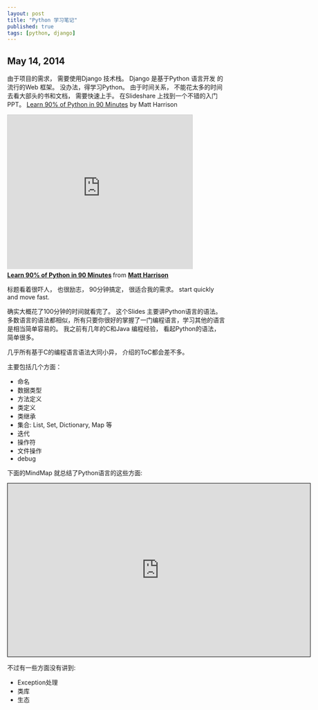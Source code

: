 ```yaml
---
layout: post
title: "Python 学习笔记"
published: true
tags: [python, django]
---
```


## May 14, 2014
由于项目的需求， 需要使用Django 技术栈。
Django 是基于Python 语言开发 的流行的Web 框架。 没办法，得学习Python。
由于时间关系， 不能花太多的时间去看大部头的书和文档， 需要快速上手。 在Slideshare 上找到一个不错的入门PPT。
 [Learn 90% of Python in 90 Minutes](http://www.slideshare.net/MattHarrison4/learn-90) by Matt Harrison
<iframe src="http://www.slideshare.net/slideshow/embed_code/27886151" width="427" height="356" frameborder="0" marginwidth="0" marginheight="0" scrolling="no" style="border:1px solid #CCC; border-width:1px 1px 0; margin-bottom:5px; max-width: 100%;" allowfullscreen> </iframe> <div style="margin-bottom:5px"> <strong> <a href="https://www.slideshare.net/MattHarrison4/learn-90" title="Learn 90% of Python in 90 Minutes" target="_blank">Learn 90% of Python in 90 Minutes</a> </strong> from <strong><a href="http://www.slideshare.net/MattHarrison4" target="_blank">Matt Harrison</a></strong> </div>


标题看着很吓人， 也很励志， 90分钟搞定， 很适合我的需求。 start quickly and move fast.


确实大概花了100分钟的时间就看完了。
这个Slides 主要讲Python语言的语法。 多数语言的语法都相似，所有只要你很好的掌握了一门编程语言，学习其他的语言是相当简单容易的。
我之前有几年的C和Java 编程经验， 看起Python的语法，简单很多。


几乎所有基于C的编程语言语法大同小异， 介绍的ToC都会差不多。

主要包括几个方面：
* 命名
* 数据类型
* 方法定义
* 类定义
* 类继承
* 集合: List, Set, Dictionary, Map 等
* 迭代
* 操作符
* 文件操作
* debug



下面的MindMap 就总结了Python语言的这些方面:
<iframe style="width:700px;height:400px;border: 1px
solid black" src="https://app.wisemapping.com/c/maps/204519/embed?zoom=1"> </iframe>


不过有一些方面没有讲到:

* Exception处理
* 类库
* 生态
